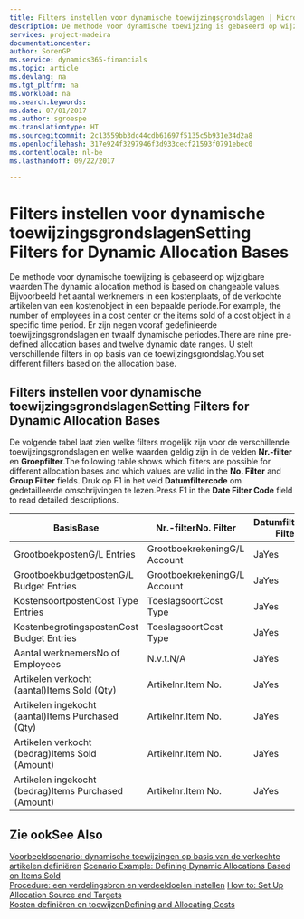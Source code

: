 ```yaml
---
title: Filters instellen voor dynamische toewijzingsgrondslagen | Microsoft Docs
description: De methode voor dynamische toewijzing is gebaseerd op wijzigbare waarden. Bijvoorbeeld het aantal werknemers in een kostenplaats, of de verkochte artikelen van een kostenobject in een bepaalde periode. Er zijn negen vooraf gedefinieerde toewijzingsgrondslagen en twaalf dynamische periodes. U stelt verschillende filters in op basis van de toewijzingsgrondslag.
services: project-madeira
documentationcenter: 
author: SorenGP
ms.service: dynamics365-financials
ms.topic: article
ms.devlang: na
ms.tgt_pltfrm: na
ms.workload: na
ms.search.keywords: 
ms.date: 07/01/2017
ms.author: sgroespe
ms.translationtype: HT
ms.sourcegitcommit: 2c13559bb3dc44cdb61697f5135c5b931e34d2a8
ms.openlocfilehash: 317e924f3297946f3d933cecf21593f0791ebec0
ms.contentlocale: nl-be
ms.lasthandoff: 09/22/2017

---
```

# <a name="setting-filters-for-dynamic-allocation-bases"></a><span data-ttu-id="70e69-106">Filters instellen voor dynamische toewijzingsgrondslagen</span><span class="sxs-lookup"><span data-stu-id="70e69-106">Setting Filters for Dynamic Allocation Bases</span></span>
<span data-ttu-id="70e69-107">De methode voor dynamische toewijzing is gebaseerd op wijzigbare waarden.</span><span class="sxs-lookup"><span data-stu-id="70e69-107">The dynamic allocation method is based on changeable values.</span></span> <span data-ttu-id="70e69-108">Bijvoorbeeld het aantal werknemers in een kostenplaats, of de verkochte artikelen van een kostenobject in een bepaalde periode.</span><span class="sxs-lookup"><span data-stu-id="70e69-108">For example, the number of employees in a cost center or the items sold of a cost object in a specific time period.</span></span> <span data-ttu-id="70e69-109">Er zijn negen vooraf gedefinieerde toewijzingsgrondslagen en twaalf dynamische periodes.</span><span class="sxs-lookup"><span data-stu-id="70e69-109">There are nine pre-defined allocation bases and twelve dynamic date ranges.</span></span> <span data-ttu-id="70e69-110">U stelt verschillende filters in op basis van de toewijzingsgrondslag.</span><span class="sxs-lookup"><span data-stu-id="70e69-110">You set different filters based on the allocation base.</span></span>  

## <a name="setting-filters-for-dynamic-allocation-bases"></a><span data-ttu-id="70e69-111">Filters instellen voor dynamische toewijzingsgrondslagen</span><span class="sxs-lookup"><span data-stu-id="70e69-111">Setting Filters for Dynamic Allocation Bases</span></span>  
 <span data-ttu-id="70e69-112">De volgende tabel laat zien welke filters mogelijk zijn voor de verschillende toewijzingsgrondslagen en welke waarden geldig zijn in de velden **Nr.-filter** en **Groepfilter**.</span><span class="sxs-lookup"><span data-stu-id="70e69-112">The following table shows which filters are possible for different allocation bases and which values are valid in the **No. Filter** and **Group Filter** fields.</span></span> <span data-ttu-id="70e69-113">Druk op F1 in het veld **Datumfiltercode** om gedetailleerde omschrijvingen te lezen.</span><span class="sxs-lookup"><span data-stu-id="70e69-113">Press F1 in the **Date Filter Code** field to read detailed descriptions.</span></span>  

|<span data-ttu-id="70e69-114">**Basis**</span><span class="sxs-lookup"><span data-stu-id="70e69-114">**Base**</span></span>|<span data-ttu-id="70e69-115">**Nr.-filter**</span><span class="sxs-lookup"><span data-stu-id="70e69-115">**No. Filter**</span></span>|<span data-ttu-id="70e69-116">**Datumfiltercode**</span><span class="sxs-lookup"><span data-stu-id="70e69-116">**Date Filter Code**</span></span>|<span data-ttu-id="70e69-117">**Kostenplaatsfilter**</span><span class="sxs-lookup"><span data-stu-id="70e69-117">**Cost Center Filter**</span></span>|<span data-ttu-id="70e69-118">**Kostenobjectfilter**</span><span class="sxs-lookup"><span data-stu-id="70e69-118">**Cost Object Filter**</span></span>|<span data-ttu-id="70e69-119">**Groepfilter**</span><span class="sxs-lookup"><span data-stu-id="70e69-119">**Group Filter**</span></span>|  
|--------------|----------------------------------------|----------------------------------------------|------------------------------------------------|------------------------------------------------|------------------------------------------|  
|<span data-ttu-id="70e69-120">Grootboekposten</span><span class="sxs-lookup"><span data-stu-id="70e69-120">G/L Entries</span></span>|<span data-ttu-id="70e69-121">Grootboekrekening</span><span class="sxs-lookup"><span data-stu-id="70e69-121">G/L Account</span></span>|<span data-ttu-id="70e69-122">Ja</span><span class="sxs-lookup"><span data-stu-id="70e69-122">Yes</span></span>|<span data-ttu-id="70e69-123">Ja</span><span class="sxs-lookup"><span data-stu-id="70e69-123">Yes</span></span>|<span data-ttu-id="70e69-124">Ja</span><span class="sxs-lookup"><span data-stu-id="70e69-124">Yes</span></span>|<span data-ttu-id="70e69-125">N.v.t.</span><span class="sxs-lookup"><span data-stu-id="70e69-125">N/A</span></span>|  
|<span data-ttu-id="70e69-126">Grootboekbudgetposten</span><span class="sxs-lookup"><span data-stu-id="70e69-126">G/L Budget Entries</span></span>|<span data-ttu-id="70e69-127">Grootboekrekening</span><span class="sxs-lookup"><span data-stu-id="70e69-127">G/L Account</span></span>|<span data-ttu-id="70e69-128">Ja</span><span class="sxs-lookup"><span data-stu-id="70e69-128">Yes</span></span>|<span data-ttu-id="70e69-129">Ja</span><span class="sxs-lookup"><span data-stu-id="70e69-129">Yes</span></span>|<span data-ttu-id="70e69-130">Ja</span><span class="sxs-lookup"><span data-stu-id="70e69-130">Yes</span></span>|<span data-ttu-id="70e69-131">Budgetnaam</span><span class="sxs-lookup"><span data-stu-id="70e69-131">G/L Budget Name</span></span>|  
|<span data-ttu-id="70e69-132">Kostensoortposten</span><span class="sxs-lookup"><span data-stu-id="70e69-132">Cost Type Entries</span></span>|<span data-ttu-id="70e69-133">Toeslagsoort</span><span class="sxs-lookup"><span data-stu-id="70e69-133">Cost Type</span></span>|<span data-ttu-id="70e69-134">Ja</span><span class="sxs-lookup"><span data-stu-id="70e69-134">Yes</span></span>|<span data-ttu-id="70e69-135">Ja</span><span class="sxs-lookup"><span data-stu-id="70e69-135">Yes</span></span>|<span data-ttu-id="70e69-136">Ja</span><span class="sxs-lookup"><span data-stu-id="70e69-136">Yes</span></span>|<span data-ttu-id="70e69-137">N.v.t.</span><span class="sxs-lookup"><span data-stu-id="70e69-137">N/A</span></span>|  
|<span data-ttu-id="70e69-138">Kostenbegrotingsposten</span><span class="sxs-lookup"><span data-stu-id="70e69-138">Cost Budget Entries</span></span>|<span data-ttu-id="70e69-139">Toeslagsoort</span><span class="sxs-lookup"><span data-stu-id="70e69-139">Cost Type</span></span>|<span data-ttu-id="70e69-140">Ja</span><span class="sxs-lookup"><span data-stu-id="70e69-140">Yes</span></span>|<span data-ttu-id="70e69-141">Ja</span><span class="sxs-lookup"><span data-stu-id="70e69-141">Yes</span></span>|<span data-ttu-id="70e69-142">Ja</span><span class="sxs-lookup"><span data-stu-id="70e69-142">Yes</span></span>|<span data-ttu-id="70e69-143">Budget</span><span class="sxs-lookup"><span data-stu-id="70e69-143">Budget Name</span></span>|  
|<span data-ttu-id="70e69-144">Aantal werknemers</span><span class="sxs-lookup"><span data-stu-id="70e69-144">No of Employees</span></span>|<span data-ttu-id="70e69-145">N.v.t.</span><span class="sxs-lookup"><span data-stu-id="70e69-145">N/A</span></span>|<span data-ttu-id="70e69-146">Ja</span><span class="sxs-lookup"><span data-stu-id="70e69-146">Yes</span></span>|<span data-ttu-id="70e69-147">Ja</span><span class="sxs-lookup"><span data-stu-id="70e69-147">Yes</span></span>|<span data-ttu-id="70e69-148">Ja</span><span class="sxs-lookup"><span data-stu-id="70e69-148">Yes</span></span>|<span data-ttu-id="70e69-149">N.v.t.</span><span class="sxs-lookup"><span data-stu-id="70e69-149">N/A</span></span>|  
|<span data-ttu-id="70e69-150">Artikelen verkocht (aantal)</span><span class="sxs-lookup"><span data-stu-id="70e69-150">Items Sold (Qty)</span></span>|<span data-ttu-id="70e69-151">Artikelnr.</span><span class="sxs-lookup"><span data-stu-id="70e69-151">Item No.</span></span>|<span data-ttu-id="70e69-152">Ja</span><span class="sxs-lookup"><span data-stu-id="70e69-152">Yes</span></span>|<span data-ttu-id="70e69-153">Ja</span><span class="sxs-lookup"><span data-stu-id="70e69-153">Yes</span></span>|<span data-ttu-id="70e69-154">Ja</span><span class="sxs-lookup"><span data-stu-id="70e69-154">Yes</span></span>|<span data-ttu-id="70e69-155">Voorraadboekingsgroep</span><span class="sxs-lookup"><span data-stu-id="70e69-155">Inventory Posting Group</span></span>|  
|<span data-ttu-id="70e69-156">Artikelen ingekocht (aantal)</span><span class="sxs-lookup"><span data-stu-id="70e69-156">Items Purchased (Qty)</span></span>|<span data-ttu-id="70e69-157">Artikelnr.</span><span class="sxs-lookup"><span data-stu-id="70e69-157">Item No.</span></span>|<span data-ttu-id="70e69-158">Ja</span><span class="sxs-lookup"><span data-stu-id="70e69-158">Yes</span></span>|<span data-ttu-id="70e69-159">Ja</span><span class="sxs-lookup"><span data-stu-id="70e69-159">Yes</span></span>|<span data-ttu-id="70e69-160">Ja</span><span class="sxs-lookup"><span data-stu-id="70e69-160">Yes</span></span>|<span data-ttu-id="70e69-161">Voorraadboekingsgroep</span><span class="sxs-lookup"><span data-stu-id="70e69-161">Inventory Posting Group</span></span>|  
|<span data-ttu-id="70e69-162">Artikelen verkocht (bedrag)</span><span class="sxs-lookup"><span data-stu-id="70e69-162">Items Sold (Amount)</span></span>|<span data-ttu-id="70e69-163">Artikelnr.</span><span class="sxs-lookup"><span data-stu-id="70e69-163">Item No.</span></span>|<span data-ttu-id="70e69-164">Ja</span><span class="sxs-lookup"><span data-stu-id="70e69-164">Yes</span></span>|<span data-ttu-id="70e69-165">Ja</span><span class="sxs-lookup"><span data-stu-id="70e69-165">Yes</span></span>|<span data-ttu-id="70e69-166">Ja</span><span class="sxs-lookup"><span data-stu-id="70e69-166">Yes</span></span>|<span data-ttu-id="70e69-167">Voorraadboekingsgroep</span><span class="sxs-lookup"><span data-stu-id="70e69-167">Inventory Posting Group</span></span>|  
|<span data-ttu-id="70e69-168">Artikelen ingekocht (bedrag)</span><span class="sxs-lookup"><span data-stu-id="70e69-168">Items Purchased (Amount)</span></span>|<span data-ttu-id="70e69-169">Artikelnr.</span><span class="sxs-lookup"><span data-stu-id="70e69-169">Item No.</span></span>|<span data-ttu-id="70e69-170">Ja</span><span class="sxs-lookup"><span data-stu-id="70e69-170">Yes</span></span>|<span data-ttu-id="70e69-171">Ja</span><span class="sxs-lookup"><span data-stu-id="70e69-171">Yes</span></span>|<span data-ttu-id="70e69-172">Ja</span><span class="sxs-lookup"><span data-stu-id="70e69-172">Yes</span></span>|<span data-ttu-id="70e69-173">Voorraadboekingsgroep</span><span class="sxs-lookup"><span data-stu-id="70e69-173">Inventory Posting Group</span></span>|  

## <a name="see-also"></a><span data-ttu-id="70e69-174">Zie ook</span><span class="sxs-lookup"><span data-stu-id="70e69-174">See Also</span></span>  
 <span data-ttu-id="70e69-175">[Voorbeeldscenario: dynamische toewijzingen op basis van de verkochte artikelen definiëren](finance-scenario-example-defining-dynamic-allocations-based-on-items-sold.md) </span><span class="sxs-lookup"><span data-stu-id="70e69-175">[Scenario Example: Defining Dynamic Allocations Based on Items Sold](finance-scenario-example-defining-dynamic-allocations-based-on-items-sold.md) </span></span>  
 <span data-ttu-id="70e69-176">[Procedure: een verdelingsbron en verdeeldoelen instellen](finance-how-to-set-up-allocation-source-and-targets.md) </span><span class="sxs-lookup"><span data-stu-id="70e69-176">[How to: Set Up Allocation Source and Targets](finance-how-to-set-up-allocation-source-and-targets.md) </span></span>  
 [<span data-ttu-id="70e69-177">Kosten definiëren en toewijzen</span><span class="sxs-lookup"><span data-stu-id="70e69-177">Defining and Allocating Costs</span></span>](finance-define-and-allocate-costs.md)


